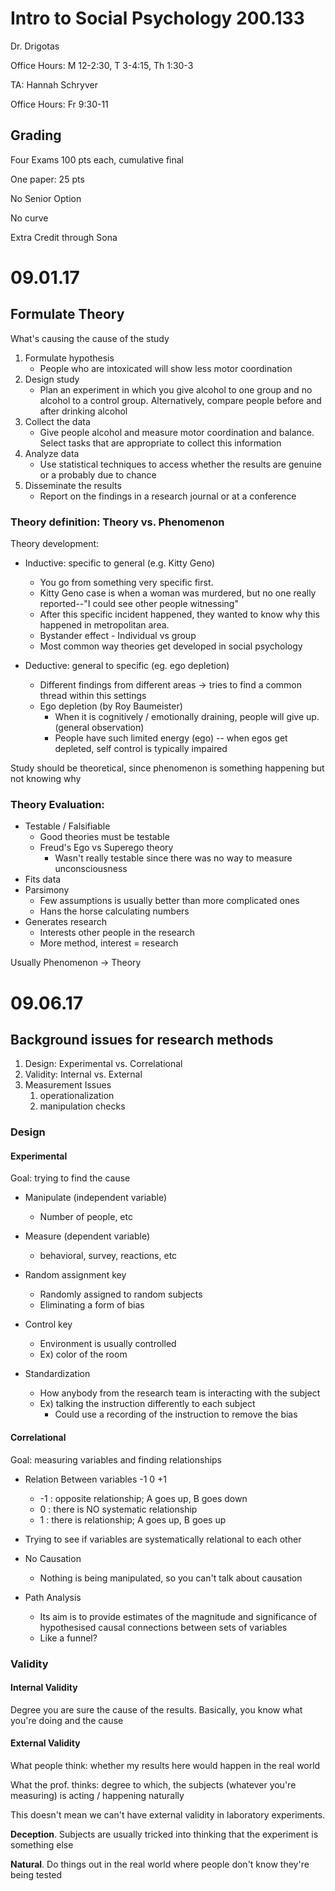 # Intro to Social Psychology 200.133

Dr. Drigotas

Office Hours: M 12-2:30, T 3-4:15, Th 1:30-3

TA: Hannah Schryver 

Office Hours: Fr 9:30-11

## Grading

Four Exams 100 pts each, cumulative final

One paper: 25 pts

No Senior Option

No curve

Extra Credit through Sona

# 09.01.17

## Formulate Theory
What's causing the cause of the study

1. Formulate hypothesis
    - People who are intoxicated will show less motor coordination
1. Design study
    - Plan an experiment in which you give alcohol to one group and no alcohol to a control group. Alternatively, compare people before and after drinking alcohol
1. Collect the data
    - Give people alcohol and measure motor coordination and balance. Select tasks that are appropriate to collect this information
1. Analyze data
    - Use statistical techniques to access whether the results are genuine or a probably due to chance
1. Disseminate the results
    - Report on the findings in a research journal or at a conference

### Theory definition: Theory vs. Phenomenon
Theory development:

- Inductive: specific to general (e.g. Kitty Geno)
    - You go from something very specific first. 
    - Kitty Geno case is when a woman was murdered, but no one really reported--"I could see other people witnessing"
    - After this specific incident happened, they wanted to know why this happened in metropolitan area.
    - Bystander effect - Individual vs group
    - Most common way theories get developed in social psychology

- Deductive: general to specific (eg. ego depletion)
    - Different findings from different areas -> tries to find a common thread within this settings
    - Ego depletion (by Roy Baumeister)
        - When it is cognitively / emotionally draining, people will give up. (general observation)
        - People have such limited energy (ego) -- when egos get depleted, self control is typically impaired


Study should be theoretical, since phenomenon is something happening but not knowing why

### Theory Evaluation:
- Testable / Falsifiable 
    - Good theories must be testable
    - Freud's Ego vs Superego theory
        - Wasn't really testable since there was no way to measure unconsciousness
- Fits data
- Parsimony
    - Few assumptions is usually better than more complicated ones
    - Hans the horse calculating numbers
- Generates research
    - Interests other people in the research
    - More method, interest = research


Usually Phenomenon -> Theory

# 09.06.17

## Background issues for research methods

1. Design: Experimental vs. Correlational
1. Validity: Internal vs. External
1. Measurement Issues
    1. operationalization
    1. manipulation checks

### Design

#### Experimental

Goal: trying to find the cause

- Manipulate (independent variable)
    - Number of people, etc
- Measure (dependent variable)
    - behavioral, survey, reactions, etc

- Random assignment key
    - Randomly assigned to random subjects
    - Eliminating a form of bias
- Control key
    - Environment is usually controlled
    - Ex) color of the room
- Standardization
    - How anybody from the research team is interacting with the subject
    - Ex) talking the instruction differently to each subject
        - Could use a recording of the instruction to remove the bias


#### Correlational

Goal: measuring variables and finding relationships

- Relation Between variables -1 0 +1
    - -1 : opposite relationship; A goes up, B goes down
    - 0 : there is NO systematic relationship
    - 1 : there is relationship; A goes up, B goes up
- Trying to see if variables are systematically relational to each other

- No Causation
    - Nothing is being manipulated, so you can't talk about causation
- Path Analysis
    - Its aim is to provide estimates of the magnitude and significance of hypothesised causal connections between sets of variables
    - Like a funnel?

### Validity

#### Internal Validity

Degree you are sure the cause of the results. Basically, you know what you're doing and the cause

#### External Validity

What people think: whether my results here would happen in the real world

What the prof. thinks: degree to which, the subjects (whatever you're measuring) is acting / happening naturally

This doesn't mean we can't have external validity in laboratory experiments. 

**Deception**. Subjects are usually tricked into thinking that the experiment is something else

**Natural**. Do things out in the real world where people don't know they're being tested